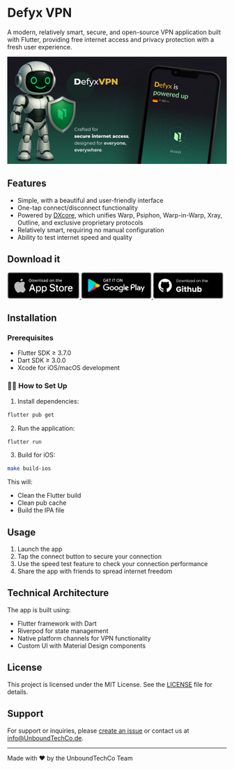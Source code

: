 # Defyx VPN

A modern, relatively smart, secure, and open-source VPN application built with Flutter, providing free internet access and privacy protection with a fresh user experience.

![Cover](.github/images/cover.jpg)

## Features

- Simple, with a beautiful and user-friendly interface
- One-tap connect/disconnect functionality
- Powered by [DXcore](https://github.com/UnboundTechCo/DXcore), which unifies Warp, Psiphon, Warp-in-Warp, Xray, Outline, and exclusive proprietary protocols
- Relatively smart, requiring no manual configuration
- Ability to test internet speed and quality

## Download it

<a href="https://apps.apple.com/us/app/defyx/id6746811872?platform=iphone" target="_blank">
    <img height="60" src=".github/images/download/apple-store.png" alt="download" />
</a>
<a href="https://play.google.com/store/apps/details?id=de.unboundtech.defyxvpn" target="_blank">
    <img height="60" src=".github/images/download/google-play.png" alt="download" />
</a>
<a href="https://github.com/UnboundTechCo/defyxVPN/releases">
    <img height="60" src=".github/images/download/github.png" alt="download" />
</a>

## Installation

### Prerequisites

- Flutter SDK ≥ 3.7.0
- Dart SDK ≥ 3.0.0
- Xcode for iOS/macOS development

### 🧑‍💻 How to Set Up

1. Install dependencies:

```bash
flutter pub get
```

2. Run the application:

```bash
flutter run
```

3. Build for iOS:

```bash
make build-ios
```

This will:

- Clean the Flutter build
- Clean pub cache
- Build the IPA file

## Usage

1. Launch the app
2. Tap the connect button to secure your connection
3. Use the speed test feature to check your connection performance
4. Share the app with friends to spread internet freedom

## Technical Architecture

The app is built using:

- Flutter framework with Dart
- Riverpod for state management
- Native platform channels for VPN functionality
- Custom UI with Material Design components

## License

This project is licensed under the MIT License. See the [LICENSE](LICENSE) file for details.

## Support

For support or inquiries, please [create an issue](https://github.com/UnboundTechCo/defyxVPN/issues) or contact us at info@UnboundTechCo.de.

---

Made with ❤️ by the UnboundTechCo Team
